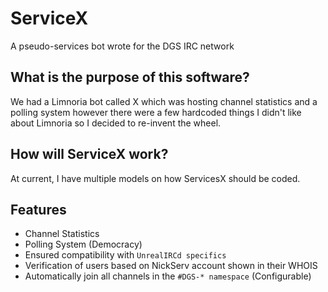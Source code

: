 # ServiceX
A pseudo-services bot wrote for the DGS IRC network

## What is the purpose of this software?
We had a Limnoria bot called X which was hosting channel statistics and a polling system however there were a few hardcoded things I didn't like about Limnoria so I decided to re-invent the wheel.

## How will ServiceX work?
At current, I have multiple models on how ServicesX should be coded.

## Features
* Channel Statistics
* Polling System (Democracy)
* Ensured compatibility with `UnrealIRCd specifics`
* Verification of users based on NickServ account shown in their WHOIS
* Automatically join all channels in the `#DGS-* namespace` (Configurable)
